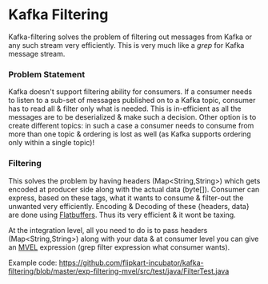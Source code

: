 Kafka Filtering
===========
Kafka-filtering solves the problem of filtering out messages from Kafka or any such stream very efficiently. This is very much like a *grep* for Kafka message stream.

### Problem Statement
Kafka doesn't support filtering ability for consumers. If a consumer needs to listen to a sub-set of messages published on to a Kafka topic, consumer has to read all & filter only what is needed. This is in-efficient as all the messages are to be deserialized & make such a decision. Other option is to create different topics: in such a case a consumer needs to consume from more than one topic & ordering is lost as well (as Kafka supports ordering only within a single topic)!

### Filtering
This solves the problem by having headers (Map&lt;String,String&gt;) which gets encoded at producer side along with the actual data (byte[]). Consumer can express, based on these tags, what it wants to consume & filter-out the unwanted very efficiently. Encoding & Decoding of these {headers, data} are done using [Flatbuffers](https://github.com/google/flatbuffers). Thus its very efficient & it wont be taxing.

At the integration level, all you need to do is to pass headers (Map&lt;String,String&gt;) along with your data & at consumer level you can give an [MVEL](https://github.com/mvel/mvel) expression (grep filter expression what consumer wants).

Example code:
https://github.com/flipkart-incubator/kafka-filtering/blob/master/exp-filtering-mvel/src/test/java/FilterTest.java
